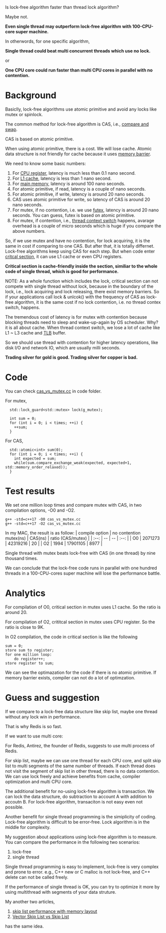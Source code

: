 Is lock-free algorithm faster than thread lock algorithm? 

Maybe not.

**Even single thread may outperform lock-free algorithm with 100-CPU-core super machine.**

In otherwords, for one specific algorithm,

**Single thread could beat multi concurrent threads which use no lock.**

or

**One CPU core could run faster than multi CPU cores in parallel with no contention.**

# Background

Basiclly, lock-free algorithms use atomic primitive and avoid any locks like mutex or spinlock.

The common method for lock-free algorithm is CAS, i.e., [compare and swap](https://en.wikipedia.org/wiki/Compare-and-swap).

CAS is based on atomic primitive.

When using atomic primitive, there is a cost. We will lose cache. Atomic data structure is not friendly for cache because it uses [memory barrier](https://en.wikipedia.org/wiki/Memory_barrier).

We need to know some basic numbers:

1. For [CPU register](https://en.wikipedia.org/wiki/Processor_register), latency is much less than 0.1 nano second.
2. For [L1 cache](https://en.wikipedia.org/wiki/CPU_cache), latency is less than 1 nano second.
3. For [main memory](https://en.wikipedia.org/wiki/Computer_memory), latency is around 100 nano seconds.
4. For atomic primitive, if read, latency is a couple of nano seconds.
5. For atomic primitive, if write, latency is around 20 nano seconds.
6. CAS uses atomic primitive for write, so latency of CAS is around 20 nano seconds.
7. For mutex, if no contention, i.e. we use [futex](https://en.wikipedia.org/wiki/Futex), latency is around 20 nano seconds. You can guess, futex is based on atomic primitive.
8. For mutex, if contention, i.e., [thread context switch](https://en.wikipedia.org/wiki/Context_switch) happens, avarage overhead is a couple of micro seconds which is huge if you compare the above numbers.

So, if we use mutex and have no contention, for lock acquiring, it is the same in cost if comparing to one CAS. But after that, it is totally differnet. Lock-free algorithms keep using CAS for each step. But when code enter [critcal section](https://en.wikipedia.org/wiki/Critical_section), it can use L1 cache or even CPU registers.

**Critical section is cache-friendly inside the section, similiar to the whole code of single thread, which is good for performance.**

NOTE: As a whole function which includes the lock, critical section can not compete with single thread without lock, because in the boundary of the lock, i.e., lock acquiring and lock releasing, there exist memory barriers. So if your applications call lock & unlcok() with the frequency of CAS as lock-free algorithm, it is the same cost if no lock contention, i.e. no thread contex switch, happens.  

The tremendous cost of latency is for mutex with contention because blocking threads need to sleep and wake-up-again by OS scheduler. Why? it is all about cache. When thread context switch, we lose a lot of cache like L1 ~ L3 cache and [TLB](https://en.wikipedia.org/wiki/Translation_lookaside_buffer) buffer.

So we should use thread with contention for higher latency operations, like disk I/O and network IO, which are usually milli seconds.

**Trading silver for gold is good. Trading silver for copper is bad.**

# Code

You can check [cas_vs_mutex.cc](https://github.com/szstonelee/elephant_eye_c_plusplus/blob/master/code/cas_vs_mutex.cc) in code folder.

For mutex, 
```
  std::lock_guard<std::mutex> lock(g_mutex);

  int sum = 0;
  for (int i = 0; i < times; ++i) {
    ++sum;
  }
```

For CAS,
```
  std::atomic<int> sum(0);
  for (int i = 0; i < times; ++i) {
    int expected = sum;
    while(sum.compare_exchange_weak(expected, expected+1, std::memory_order_relaxed));
  }
```

# Test results

We set one million loop times and compare mutex with CAS, in two compilation options, -O0 and -O2.
```
g++ -std=c++17 -O0 cas_vs_mutex.cc
g++ -std=c++17 -O2 cas_vs_mutex.cc
```

In my MAC, the result is as follow:
| compile option | no contention mutex(ns) | CAS(ns) | ratio (CAS/mutex) | 
| :--: | -- | -- | :--: |
| O0 | 2071273 | 42319216 | 20 |
| O2 | 1994 | 17901105 | 8977 |

Single thread with mutex beats lock-free with CAS (in one thread) by nine thousand times. 

We can conclude that the lock-free code runs in parallel with one hundred threads in a 100-CPU-cores super machine will lose the performance battle. 

# Analytics

For compilation of O0, critical section in mutex uses L1 cache. So the ratio is around 20.

For compilation of O2, crititcal section in mutex uses CPU register. So the ratio is close to 9K.

In O2 compilation, the code in critical section is like the following

```
sum = 0;
store sum to register;
for one million loop:
    do register++;
store register to sum;
```

We can see the optimazation for the code if there is no atomic primitive. If memory barrier exists, compiler can not do a lot of optimzation.

# Guess and suggestion

If we compare to a lock-free data structure like skip list, maybe one thread without any lock win in performance.

That is why Redis is so fast.

If we want to use multi core:

For Redis, Antirez, the founder of Redis, suggests to use multi process of Redis.

For skip list, maybe we can use one thread for each CPU core, and split skip list to multi segments of the same number of threads. If each thread does not visit the segment of skip list in other thread, there is no data contention. We can use lock freely and achieve benefits from cache, compiler optimization and multi CPU core.

The additional benefit for no-using lock-free algorithm is transaction. We can lock the data structure, do subtraction to account A with addition to accoutn B. For lock-free algorithm, transaciton is not easy even not possible.   

Another benefit for single thread programming is the simiplicity of coding. Lock-free algorithm is difficult to be error-free. Lock algorithm is in the middle for complexity.

My suggestion about applications using lock-free algorithm is to measure. You can compare the performance in the following two scenarios:

1. lock-free
2. single thread

 Single thread programming is easy to implement, lock-free is very complex and prone to error. e.g., C++ new or C malloc is not lock-free, and C++ delete can not be called freely.

If the performance of single thread is OK, you can try to optimize it more by using multithread with segments of your data struture.

My another two articles, 

1. [skip list performance with memory layout](skip_list_performance_with_memory.md)
2. [Vector Skip List vs Skip List](vector_skip_list.md)

has the same idea.



